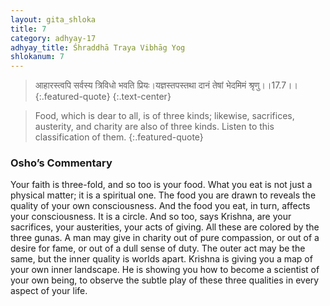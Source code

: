 ```yaml
---
layout: gita_shloka
title: 7
category: adhyay-17
adhyay_title: Śhraddhā Traya Vibhāg Yog
shlokanum: 7
---
```


> आहारस्त्वपि सर्वस्य त्रिविधो भवति प्रियः।यज्ञस्तपस्तथा दानं तेषां भेदमिमं श्रृणु।।17.7।।
{:.featured-quote}
{:.text-center}

> Food, which is dear to all, is of three kinds; likewise, sacrifices, austerity, and charity are also of three kinds. Listen to this classification of them.
{:.featured-quote}

### Osho’s Commentary
Your faith is three-fold, and so too is your food. What you eat is not just a physical matter; it is a spiritual one. The food you are drawn to reveals the quality of your own consciousness. And the food you eat, in turn, affects your consciousness. It is a circle.
And so too, says Krishna, are your sacrifices, your austerities, your acts of giving. All these are colored by the three gunas. A man may give in charity out of pure compassion, or out of a desire for fame, or out of a dull sense of duty. The outer act may be the same, but the inner quality is worlds apart.
Krishna is giving you a map of your own inner landscape. He is showing you how to become a scientist of your own being, to observe the subtle play of these three qualities in every aspect of your life.

